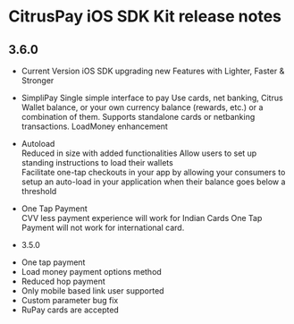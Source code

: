 CitrusPay iOS SDK Kit release notes
==============================================

3.6.0
-----

* Current Version
iOS SDK upgrading new Features with Lighter, Faster & Stronger

- SimpliPay
Single simple interface to pay
Use cards, net banking, Citrus Wallet balance, or your own currency balance (rewards, etc.) or a combination of them. Supports standalone cards or netbanking transactions. 
LoadMoney enhancement

- Autoload                                   
Reduced in size with added functionalities
Allow users to set up standing instructions to load their wallets                                                                        
Facilitate one-tap checkouts in your app by allowing your consumers to setup an auto-load in your application when their balance goes below a threshold                                                                        

- One Tap Payment                           
CVV less payment experience will work for Indian Cards
One Tap Payment will not work for international card.


* 3.5.0

- One tap payment
- Load money payment options method
- Reduced hop payment
- Only mobile based link user supported
- Custom parameter bug fix
- RuPay cards are accepted
